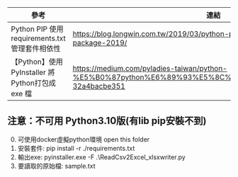 
|  參考   | 連結  |
|  ----  | ----  |
|Python PIP 使用 requirements.txt 管理套件相依性|https://blog.longwin.com.tw/2019/03/python-pip-requirements-txt-management-package-2019/|
|【Python】使用 PyInstaller 將 Python打包成 exe 檔|https://medium.com/pyladies-taiwan/python-%E5%B0%87python%E6%89%93%E5%8C%85%E6%88%90exe%E6%AA%94-32a4bacbe351|

## 注意：不可用 Python3.10版(有lib pip安裝不到)

0. 可使用docker虛擬python環境 open this folder
1. 安裝套件: pip install -r ./requirements.txt
2. 輸出exe:  pyinstaller.exe -F .\ReadCsv2Excel_xlsxwriter.py 
3. 要讀取的原始檔: sample.txt
